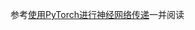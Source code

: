 参考[使用PyTorch进行神经网络传递](https://pytorch.apachecn.org/docs/1.2/advanced/neural_style_tutorial.html)一并阅读
